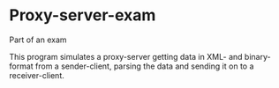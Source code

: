 # Proxy-server-exam
Part of an exam

This program simulates a proxy-server getting data in XML- and binary-format from a sender-client, parsing the data and sending it on to a receiver-client. 
